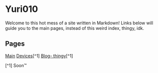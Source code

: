 # Yuri010
Welcome to this hot mess of a site written in Markdown!
Links below will guide you to the main pages, instead of this weird index, thingy, idk.

## Pages
[Main](https://yuri010.github.io/main)
[Devices](https://yuri010.github.io/devices)[^1]
[Blog- thingy](https://yuri010.github.io/posts)[^1]

[^1] Soon™
